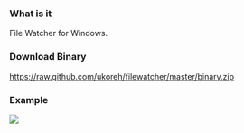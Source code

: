 
### What is it
File Watcher for Windows. 

### Download Binary
https://raw.github.com/ukoreh/filewatcher/master/binary.zip

### Example
![](https://raw.github.com/ukoreh/filewatcher/master/filewatcher.png) 
